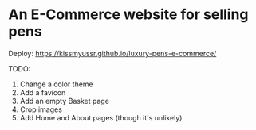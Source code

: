 # An E-Commerce website for selling pens

Deploy: https://kissmyussr.github.io/luxury-pens-e-commerce/

TODO:

1. Change a color theme
2. Add a favicon
3. Add an empty Basket page
4. Crop images
5. Add Home and About pages (though it's unlikely)
